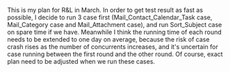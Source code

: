 This is my plan for R&L in March. In order to get test result as fast as possible, I decide to run 3 case first (Mail_Contact_Calendar_Task case, Mail_Category case and Mail_Attachment case), and run Sort_Subject case on spare time if we have. Meanwhile I think the running time of each round needs to be extended to one day on average, because the risk of case crash rises as the number of concurrents increases, and it's uncertain for case running between the first round and the other round. Of course, exact plan need to be adjusted when we run these cases.